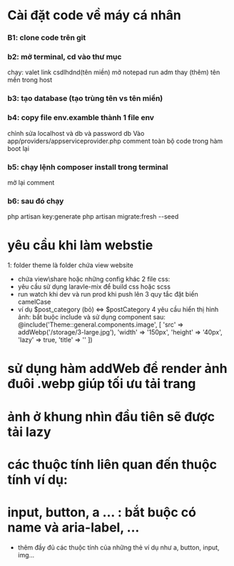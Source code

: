 
# Cài đặt code về máy cá nhân
### B1: clone code trên git
### b2: mở terminal, cd vào thư mục
chạy: valet link csdlhdnd(tên miền)
mở notepad run adm thay (thêm) tên mền trong host
### b3: tạo database (tạo trùng tên vs tên miền)
### b4: copy file env.examble thành 1 file env
chỉnh sửa localhost và db và password db
Vào app/providers/appserviceprovider.php comment toàn bộ code trong hàm boot lại
### b5: chạy lệnh composer install trong terminal
mở lại comment
### b6: sau đó chạy
php artisan key:generate
php artisan migrate:fresh --seed


# yêu cầu khi làm webstie


1: folder theme là folder chứa view website
   + chứa view\share hoặc những config khác
2 file css:
   + yêu cầu sử dụng laravle-mix để build css hoặc scss
   + run watch khi dev và run prod khi push lên
3 quy tắc đặt biến camelCase
   + ví dụ $post_category (bỏ) <=> $postCategory
4 yêu cầu hiển thị hình ảnh: bắt buộc include và sử dụng component sau:
   @include('Theme::general.components.image', [
      'src' => addWebp('/storage/3-large.jpg'), 
      'width' => '150px',
      'height' => '40px',
      'lazy'   => true,
      'title'  => ''
   ])

# sử dụng hàm addWeb để render ảnh đuôi .webp giúp tối ưu tải trang 
# ảnh ở khung nhìn đầu tiên sẽ được tải lazy

# các thuộc tính liên quan đến thuộc tính ví dụ:
   # input, button, a ... : bắt buộc có name và aria-label, ...
   + thêm đầy đủ các thuộc tính của những thẻ ví dụ như a, button, input, img...

